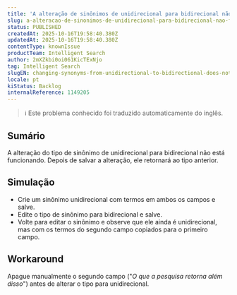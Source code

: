 ```yaml
---
title: 'A alteração de sinônimos de unidirecional para bidirecional não funciona'
slug: a-alteracao-de-sinonimos-de-unidirecional-para-bidirecional-nao-funciona
status: PUBLISHED
createdAt: 2025-10-16T19:58:40.380Z
updatedAt: 2025-10-16T19:58:40.380Z
contentType: knownIssue
productTeam: Intelligent Search
author: 2mXZkbi0oi061KicTExNjo
tag: Intelligent Search
slugEN: changing-synonyms-from-unidirectional-to-bidirectional-does-not-work
locale: pt
kiStatus: Backlog
internalReference: 1149205
---
```


>ℹ️ Este problema conhecido foi traduzido automaticamente do inglês.

## Sumário


A alteração do tipo de sinônimo de unidirecional para bidirecional não está funcionando. Depois de salvar a alteração, ele retornará ao tipo anterior.
## Simulação



- Crie um sinônimo unidirecional com termos em ambos os campos e salve.
- Edite o tipo de sinônimo para bidirecional e salve.
- Volte para editar o sinônimo e observe que ele ainda é unidirecional, mas com os termos do segundo campo copiados para o primeiro campo.


## Workaround


Apague manualmente o segundo campo ("_O que a pesquisa retorna além disso_") antes de alterar o tipo para unidirecional.



